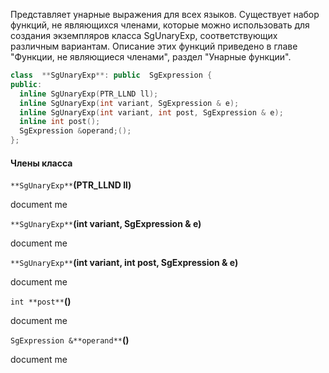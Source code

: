 Представляет унарные выражения для всех языков. Существует набор функций, не являющихся членами, которые можно использовать для создания экземпляров класса SgUnaryExp, соответствующих различным вариантам. Описание этих функций приведено в главе "Функции, не являющиеся членами", раздел "Унарные функции".

```cpp
class  **SgUnaryExp**: public  SgExpression {
public:
  inline SgUnaryExp(PTR_LLND ll);
  inline SgUnaryExp(int variant, SgExpression & e);
  inline SgUnaryExp(int variant, int post, SgExpression & e);
  inline int post();
  SgExpression &operand;();
};
```
#### Члены класса

`**SgUnaryExp**`**(PTR_LLND ll)**

document me

`**SgUnaryExp**`**(int variant, SgExpression & e)**

document me

`**SgUnaryExp**`**(int variant, int post, SgExpression & e)**

document me

`int **post**`**()**

document me

`SgExpression &**operand**`**()**

document me

